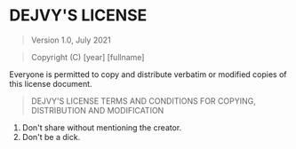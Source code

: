 # DEJVY'S LICENSE
> Version 1.0, July 2021

> Copyright (C) [year] [fullname]

Everyone is permitted to copy and distribute verbatim or modified
copies of this license document.

> DEJVY'S LICENSE
> TERMS AND CONDITIONS FOR COPYING, DISTRIBUTION AND MODIFICATION

1. Don't share without mentioning the creator.
2. Don't be a dick.
        
